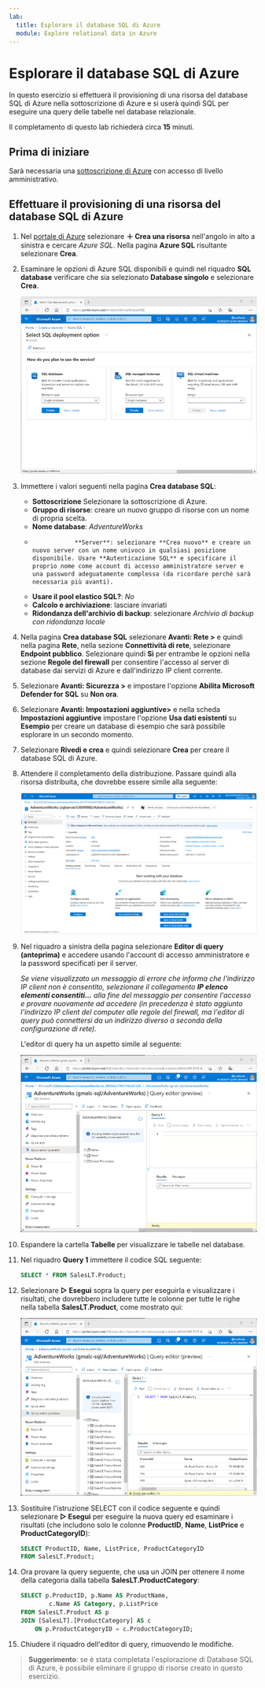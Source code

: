 ```yaml
---
lab:
  title: Esplorare il database SQL di Azure
  module: Explore relational data in Azure
---
```


# <a name="explore-azure-sql-database"></a>Esplorare il database SQL di Azure

In questo esercizio si effettuerà il provisioning di una risorsa del database SQL di Azure nella sottoscrizione di Azure e si userà quindi SQL per eseguire una query delle tabelle nel database relazionale.

Il completamento di questo lab richiederà circa **15** minuti.

## <a name="before-you-start"></a>Prima di iniziare

Sarà necessaria una [sottoscrizione di Azure](https://azure.microsoft.com/free) con accesso di livello amministrativo.

## <a name="provision-an-azure-sql-database-resource"></a>Effettuare il provisioning di una risorsa del database SQL di Azure

1. Nel [portale di Azure](https://portal.azure.com?azure-portal=true) selezionare **&#65291; Crea una risorsa** nell'angolo in alto a sinistra e cercare *Azure SQL*. Nella pagina **Azure SQL** risultante selezionare **Crea**.

1. Esaminare le opzioni di Azure SQL disponibili e quindi nel riquadro **SQL database** verificare che sia selezionato **Database singolo** e selezionare **Crea**.

    ![Screenshot del portale di Azure che mostra la pagina Azure SQL.](images//azure-sql-portal.png)

1. Immettere i valori seguenti nella pagina **Crea database SQL**:
    - **Sottoscrizione** Selezionare la sottoscrizione di Azure.
    - **Gruppo di risorse**: creare un nuovo gruppo di risorse con un nome di propria scelta.
    - **Nome database**: *AdventureWorks*
    -                 **Server**: selezionare **Crea nuovo** e creare un nuovo server con un nome univoco in qualsiasi posizione disponibile. Usare **Autenticazione SQL** e specificare il proprio nome come account di accesso amministratore server e una password adeguatamente complessa (da ricordare perché sarà necessaria più avanti).
    - **Usare il pool elastico SQL?**: *No*
    - **Calcolo e archiviazione**: lasciare invariati
    - **Ridondanza dell'archivio di backup**: selezionare *Archivio di backup con ridondanza locale*

1. Nella pagina **Crea database SQL** selezionare **Avanti: Rete >** e quindi nella pagina **Rete**, nella sezione **Connettività di rete**, selezionare **Endpoint pubblico**. Selezionare quindi **Sì** per entrambe le opzioni nella sezione **Regole del firewall** per consentire l'accesso al server di database dai servizi di Azure e dall'indirizzo IP client corrente.

1. Selezionare **Avanti: Sicurezza >** e impostare l'opzione **Abilita Microsoft Defender for SQL** su **Non ora**.

1. Selezionare **Avanti: Impostazioni aggiuntive>** e nella scheda **Impostazioni aggiuntive** impostare l'opzione **Usa dati esistenti** su **Esempio** per creare un database di esempio che sarà possibile esplorare in un secondo momento.

1. Selezionare **Rivedi e crea** e quindi selezionare **Crea** per creare il database SQL di Azure.

1. Attendere il completamento della distribuzione. Passare quindi alla risorsa distribuita, che dovrebbe essere simile alla seguente:

    ![Screenshot del portale di Azure che mostra la pagina Database SQL.](images//sql-database-portal.png)

1. Nel riquadro a sinistra della pagina selezionare **Editor di query (anteprima)** e accedere usando l'account di accesso amministratore e la password specificati per il server.
    
    *Se viene visualizzato un messaggio di errore che informa che l'indirizzo IP client non è consentito, selezionare il collegamento **IP elenco elementi consentiti…** alla fine del messaggio per consentire l'accesso e provare nuovamente ad accedere (in precedenza è stato aggiunto l'indirizzo IP client del computer alle regole del firewall, ma l'editor di query può connettersi da un indirizzo diverso a seconda della configurazione di rete).*
    
    L'editor di query ha un aspetto simile al seguente:
    
    ![Screenshot del portale di Azure che mostra l'editor di query.](images//query-editor.png)

1. Espandere la cartella **Tabelle** per visualizzare le tabelle nel database.

1. Nel riquadro **Query 1** immettere il codice SQL seguente:

    ```sql
    SELECT * FROM SalesLT.Product;
    ```

1. Selezionare **&#9655; Esegui** sopra la query per eseguirla e visualizzare i risultati, che dovrebbero includere tutte le colonne per tutte le righe nella tabella **SalesLT.Product**, come mostrato qui:

    ![Screenshot del portale di Azure che mostra l'editor di query con i risultati della query.](images//sql-query-results.png)

1. Sostituire l'istruzione SELECT con il codice seguente e quindi selezionare **&#9655; Esegui** per eseguire la nuova query ed esaminare i risultati (che includono solo le colonne **ProductID**, **Name**, **ListPrice** e **ProductCategoryID**):

    ```sql
    SELECT ProductID, Name, ListPrice, ProductCategoryID
    FROM SalesLT.Product;
    ```

1. Ora provare la query seguente, che usa un JOIN per ottenere il nome della categoria dalla tabella **SalesLT.ProductCategory**:

    ```sql
    SELECT p.ProductID, p.Name AS ProductName,
            c.Name AS Category, p.ListPrice
    FROM SalesLT.Product AS p
    JOIN [SalesLT].[ProductCategory] AS c
        ON p.ProductCategoryID = c.ProductCategoryID;
    ```

1. Chiudere il riquadro dell'editor di query, rimuovendo le modifiche.

> **Suggerimento**: se è stata completata l'esplorazione di Database SQL di Azure, è possibile eliminare il gruppo di risorse creato in questo esercizio.
